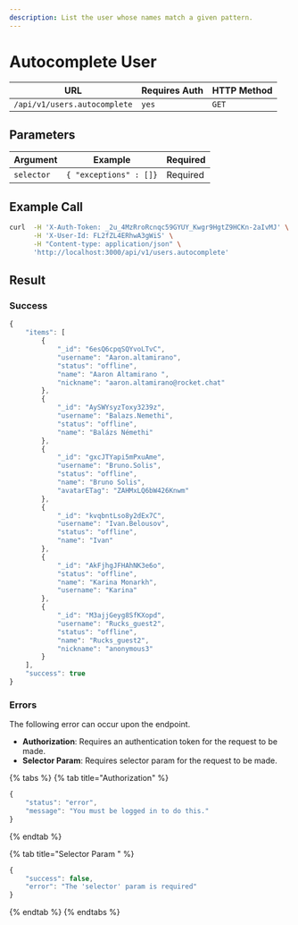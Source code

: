 ```yaml
---
description: List the user whose names match a given pattern.
---
```


# Autocomplete User

| URL                          | Requires Auth | HTTP Method |
| ---------------------------- | ------------- | ----------- |
| `/api/v1/users.autocomplete` | `yes`         | `GET`       |

## Parameters

| Argument   | Example                | Required |
| ---------- | ---------------------- | -------- |
| `selector` | `{ "exceptions" : []}` | Required |

## Example Call

```bash
curl  -H 'X-Auth-Token: _2u_4MzRroRcnqc59GYUY_Kwgr9HgtZ9HCKn-2aIvMJ' \
      -H 'X-User-Id: FL2fZL4ERhwA3gWiS' \
      -H "Content-type: application/json" \
      'http://localhost:3000/api/v1/users.autocomplete'
```

## Result

### Success

```javascript
{
    "items": [
        {
            "_id": "6esQ6cpqSQYvoLTvC",
            "username": "Aaron.altamirano",
            "status": "offline",
            "name": "Aaron Altamirano ",
            "nickname": "aaron.altamirano@rocket.chat"
        },
        {
            "_id": "AySWYsyzToxy3239z",
            "username": "Balazs.Nemethi",
            "status": "offline",
            "name": "Balázs Némethi"
        },
        {
            "_id": "gxcJTYapi5mPxuAme",
            "username": "Bruno.Solis",
            "status": "offline",
            "name": "Bruno Solis",
            "avatarETag": "ZAHMxLQ6bW426Knwm"
        },
        {
            "_id": "kvqbntLso8y2dEx7C",
            "username": "Ivan.Belousov",
            "status": "offline",
            "name": "Ivan"
        },
        {
            "_id": "AkFjhgJFHAhNK3e6o",
            "status": "offline",
            "name": "Karina Monarkh",
            "username": "Karina"
        },
        {
            "_id": "M3ajjGeyg8SfKXopd",
            "username": "Rucks_guest2",
            "status": "offline",
            "name": "Rucks_guest2",
            "nickname": "anonymous3"
        }
    ],
    "success": true
}
```

### Errors <a href="#errors" id="errors"></a>

The following error can occur upon the endpoint.‌

* **Authorization**: Requires an authentication token for the request to be made.
* **Selector Param**: Requires selector param for the request to be made.

{% tabs %}
{% tab title="Authorization" %}
```javascript
{
    "status": "error",
    "message": "You must be logged in to do this."
}
```
{% endtab %}

{% tab title="Selector Param " %}
```javascript
{
    "success": false,
    "error": "The 'selector' param is required"
}
```
{% endtab %}
{% endtabs %}
